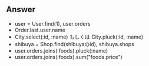 ## Answer

- user = User.find(1), user.orders
- Order.last.user.name
- City.select(:id, :name) もしくは City.pluck(:id, :name)
- shibuya = Shop.find(shibuyaのid), shibuya.shops
- user.orders.joins(:foods).pluck(:name)
- user.orders.joins(:foods).sum("foods.price")
